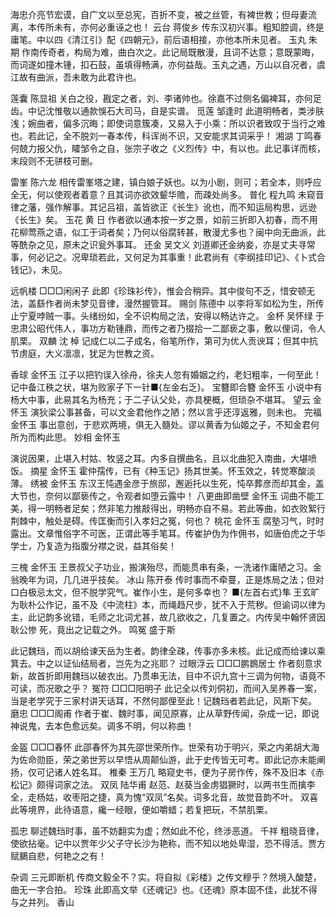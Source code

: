 <!-- { "loadSidebar": true } -->
海忠介亮节宏谟，自广文以至总宪，百折不变，被之丝管，有裨世教；但母妻流离，本传所未有，亦何必重诬之也！
云台                                                           蒋俊乡
传东汉初兴事。粗知腔调，终是庸笔。中以四《清江引》配《四朝元》，前后语相接，亦他本所未见者。
玉丸                                                           朱  期
作南传奇者，构局为难，曲白次之。此记局既散漫，且词不达意；意既蒙晦，而词遂如撞木锺，扣石鼓，虽填得畅满，亦何益哉。玉丸之遇，万山以自况者，虞江故有曲派，吾未敢为此君许也。

莲囊                                                           陈显祖
关白之役，戡定之者，刘、李诸帅也。徐嘉不过侧名偏裨耳，亦何足齿。中记沈惟敬以通款悞石大司马，自是实谱。
觅莲                                                           邹逢时
此道明畅者，类涉肤浅；婉曲者，偏多沉晦；即使词意簇凑，又易入于小乘：所以识者致叹于当行之难也。若此记，全不脱刘一春本传，科诨尚不识，又安能求其词采乎！
湘湖                                                           丁鸣春
何兢力报父仇，矐邹令之自，张宗子收之《义烈传》中，有以也。此记事详而核，末段则不无骈枝可删。

雷峯                                                           陈六龙
相传雷峯塔之建，镇白娘子妖也。以为小剧，则可；若全本，则呼应全无，何以使观者着意？且其词亦欲效颦华赡，而疎处尚多。
普化                                                           程九鸣
未窥音律之藩，强作解事。其记吕祖，盖皆欲正《长生》讹也，而不知运局构思，远逊《长生》矣。
玉花                                                           黄  日
作者欲以通本按一岁之景，如前三折即入初春，而不用花柳莺燕之语，似工于词者矣；乃何以俗腐转甚，散漫尤多也？闽中向无曲派，此等酰杂之见，原未之识瓮外事耳。
还金                                                           吴文义
刘道卿还金纳妾，亦是丈夫寻常事，何必记之。况卑琐若此，又何足为其事重！此君尚有《李纲挂印记》、《卜式合钱记》，未见。

远帆楼                                                    □□□闲闲子
此即《珍珠衫传》，惟会合稍异。其中俊句不乏，惜安顿无法，盖繇作者尚未梦见音律，漫然握管耳。
赐剑                                                           陈德中
以李将军如松为生，所传止宁夏哱贼一事。头绪纷如，全不识构局之法，安得以畅达许之。
金杯                                                           吴怀绿
于忠肃公昭代伟人，事功方勒锺鼎，而传之者乃掇拾一二鄙亵之事，敷以俚词，令人肌栗。
双麟                                                           沈  棹
记成仁以二子成名，俗笔所作，第可为优人贡谀耳；但其中抗节虏庭，大义凛凛，犹足为世教之资。

香球                                                           金怀玉
江子以把钓误入徐舟，徐夫人忽有婚姻之约，老妇粗率，一何至此！记中备江秩之状，堪为败家子下一针■{左金右乏}。
宝簪即合簪                                                      金怀玉
小说中有杨大中事，此易其名为杨充；于二子认父处，亦具梗概，但琐杂不堪耳。
望云                                                           金怀玉
演狄梁公事甚备，可以文金君他作之陋；然以言乎还淳返雅，则未也。
完福                                                           金怀玉
事出意创，于悲欢两境，俱无入髓处。谬以黄香为仙姬之子，不知金君何所为而构此思。
妙相                                                           金怀玉

演说因果，止堪入村姑、牧竖之耳。内多自撰曲名，且以北曲犯入南曲，大堪喷饭。
摘星                                                           金怀玉
霍仲孺传，已有《种玉记》扬其世美。怀玉效之，转觉寒酸淡薄。
绣被                                                           金怀玉
东汉王忳遇金彦于旅邸，邂逅托以生死，忳卒葬彦而却其金，盖大节也，奈何以鄙亵传之，令观者如堕云露中！
八更曲即凿壁                                                    金怀玉
词曲不能工美，得一明畅者足矣；然非笔力推敲得出，明畅亦自不易。若此等曲，如衣败絮行荆棘中，触处是碍。传匡衡而引入孝妇之冤，何也？
桃花                                                          金怀玉
腐塾习气，时时露出。文章惟俗字不可医，正谓此等手笔耳。传崔护伪为作佣书，如唐伯虎之于华学士，乃复造为指腹分襟之说，益其俗矣！

三槐                                                          金怀玉
王景叔父子功业，搬演殆尽，而能贯串有条，一洗诸作庸陋之习。金翁晚年为词，几几进乎技矣。
冰山                                                           陈开泰
传时事而不牵蔓，正是炼局之法；但对口白极忌太文，但不脱学究气。崔作小生，是何多幸也？
■{左首右式}隼                                         王玄旷
为耿朴公作记，虽不及《中流柱》本，而绳趋尺步，犹不入于荒秽。但谕词以律为主，此记韵多讹错，毛师之北词尤甚，故几欲收之，几复置之。内传吴中翰怀贤因耿公惨 死，竟出之记载之外。
鸣冤                                                           盛于斯

此记魏珰，而以胡给谏天岳为生者。韵律全疎，传事亦多未核。此记成而给谏以乘箕去。中之以证仙结局者，岂先为之兆耶？
过眼浮云                                                 □□□鹏鷃居士
作者刻意求新，故首折即用魏珰以破衣出。乃贯串无法，目中不识九宫十三调为何物，语竟不可读，而况歌之乎？
冤符                                                      □□□阳明子
此记全以传刘侗初，而间入吴养春一案，当是老学究于三家村讲天话耳，不然何鄙俚至此！记魏珰者若此记，风斯下矣。
磨忠                                                        □□□阁甫
作者于崔、魏时事，闻见原寡，止从草野传闻，杂成一记，即说神说鬼，去本色愈远矣。调多不明，何以称曲！

金盔                                                        □□□春怀
此邵春怀为其先邵世荣所作。世荣有功于明兴，荣之内弟胡大海为佐命勋臣，荣之弟世芳以早悟从周颠仙游，此于史传皆无可考。即此记亦未能阐扬，仅可记诸人姓名耳。
椎秦                                                           王万几
略窥史书，便为子房作传，殊不及旧本《赤松记》颇得词家之法。
双凤                                                           陆华甫
赵范、赵葵当金虏猖獗时，以两书生而擒李全，走杨姑，收枣阳之捷，真为愧“双凤”名矣。词多北音，故觉音韵不叶。
双喜
此等境界，此待语意，纔一经眼，便如嚼蜡；若复把玩，不禁肌栗。

孤忠
聊述魏珰时事，虽不妨翻实为虚；然如此不伦，终涉恶道。
千祥
粗晓音律，使欲拈毫。记中以贾年少父子守长沙为艳称，而不知以地处卑湿，恐不得活。贾方赋鵩自悲，何艳之之有！

杂调
三元即断机
传商文毅全不？实。将自拟《彩楼》之传文穆乎？然境入酸楚，曲无一字合拍。
珍珠
此即高文举《还魂记》也。《还魂》原本固不佳，此犹不得与之并列。
香山

